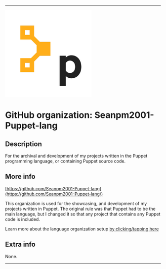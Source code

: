 
***

<!--
<details open><summary><p>Click/tap here to expand/collapse the full resolution (vector) logo for this project</p></summary>

![Puppet_Logo.svg failed to load. The file may be missing or corrupt. Check the file path for errors first.](/AdditionalInfo/2/Seanpm2001-Puppet-lang/Puppet_logo.svg)

</details>

<details><summary><p>Click/tap here to expand/collapse the non-vector (raster) logo for this project</p></summary>
!-->

![PuppetLabsLogo.png failed to load. The file may be missing or corrupt. Check the file path for errors first.](/AdditionalInfo/2/Seanpm2001-Puppet-lang/PuppetLabsLogo.png)

<!--
</details>
!-->

# GitHub organization: Seanpm2001-Puppet-lang

## Description

For the archival and development of my projects written in the Puppet programming language, or containing Puppet source code.

## More info

[https://github.com/Seanpm2001-Puppet-lang](https://github.com/Seanpm2001-Puppet-lang/)

This organization is used for the showcasing, and development of my projects written in Puppet. The original rule was that Puppet had to be the main language, but I changed it so that any project that contains any Puppet code is included.

Learn more about the language organization setup [by clicking/tapping here](/AdditionalInfo/LanguageOrgs/README.md)

## Extra info

None.

***
